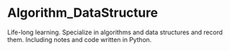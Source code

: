 # Algorithm_DataStructure
Life-long learning. Specialize in algorithms and data structures and record them. Including notes and code written in Python.
